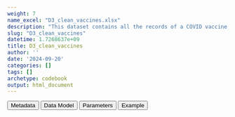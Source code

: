 ```yaml
---
weight: 7
name_excel: "D3_clean_vaccines.xlsx"
description: "This dataset contains all the records of a COVID vaccine, including their imputation and modifications and exclusion criteria. Exclusion criteria must be applied before using the variable in the next steps"
slug: "D3_clean_vaccines"
datetime: 1.7268637e+09
title: D3_clean_vaccines
author: ''
date: '2024-09-20'
categories: []
tags: []
archetype: codebook
output: html_document
---
```


<script src="/rmarkdown-libs/core-js/shim.min.js"></script>
<script src="/rmarkdown-libs/react/react.min.js"></script>
<script src="/rmarkdown-libs/react/react-dom.min.js"></script>
<script src="/rmarkdown-libs/reactwidget/react-tools.umd.cjs"></script>
<script src="/rmarkdown-libs/htmlwidgets/htmlwidgets.js"></script>
<link href="/rmarkdown-libs/reactable/reactable.css" rel="stylesheet" />
<script src="/rmarkdown-libs/reactable-binding/reactable.js"></script>
<div class="tab">
<button class="tablinks" onclick="openCity(event, &#39;Metadata&#39;)" id="defaultOpen">Metadata</button>
<button class="tablinks" onclick="openCity(event, &#39;Data Model&#39;)">Data Model</button>
<button class="tablinks" onclick="openCity(event, &#39;Parameters&#39;)">Parameters</button>
<button class="tablinks" onclick="openCity(event, &#39;Example&#39;)">Example</button>
</div>
<div id="Metadata" class="tabcontent">
<div id="htmlwidget-1" class="reactable html-widget" style="width:auto;height:600px;"></div>
<script type="application/json" data-for="htmlwidget-1">{"x":{"tag":{"name":"Reactable","attribs":{"data":{"medatata_name":["Name of the dataset","Content of the dataset","Unit of observation","Dataset where the list of UoOs is fully listed and with 1 record per UoO","How many observations per UoO","Variables capturing the UoO","Primary key","Parameters",null,null,null,null,null,null,null,null,null,null,null,null],"metadata_content":["D3_clean_vaccines","This dataset contains all the records of a COVID vaccine, including their imputation and modifications and exclusion criteria. Exclusion criteria must be applied before using the variable in the next steps","a record of one of the COVID vaccines of interest, as retrieved crudely from the VACCINES table of the CDM; note that there may be duplicates so this table does not have a primary key",null,"1",null,"none",null,null,null,null,null,null,null,null,null,null,null,null,null]},"columns":[{"id":"medatata_name","name":"medatata_name","type":"character"},{"id":"metadata_content","name":"metadata_content","type":"character"}],"sortable":false,"searchable":true,"pagination":false,"highlight":true,"bordered":true,"striped":true,"style":{"maxWidth":1800},"height":"600px","dataKey":"e9ce602dcba3a72bef6c304bf29dce3a"},"children":[]},"class":"reactR_markup"},"evals":[],"jsHooks":[]}</script>
</div>
<div id="Data Model" class="tabcontent">
<div id="htmlwidget-2" class="reactable html-widget" style="width:auto;height:600px;"></div>
<script type="application/json" data-for="htmlwidget-2">{"x":{"tag":{"name":"Reactable","attribs":{"data":{"VarName":["person_id","date","vx_record_date","vx_dose","vx_manufacturer","date_curated","dose_curated","manufacturer_curated","imputed_dose","missing_date","duplicated_records","date_before_start_vax","distance_btw_1_2_doses","distance_btw_2_3_doses","distance_btw_3_4_doses","dose_after_4","manufacturer_not_in_study",null,null,null],"Description":["unique person identifier","date of administration vaccination",null,"vaccination dose number","vaccine manufacturer",null,null,"if it is missing it is stated as \"unk\"","tags records whose date_curated is different from vx_dose","excludes the record if the both date and vx_record_date are missing","eliminates records with same person_id, vx_dose, date_cleaned, manufactirer_cleaned","eliminates records of a covid vaccine administered before the vaccination campaign started","eliminates records of a second dose that is too close to a first dose","eliminates records of a third dose that is too close to a second dose","eliminates records of a fourth dose that is too close to a third dose","eliminates records of a dose higher than 4","eliminats records if a manufacturer is not in the study",null,null,null],"Format":["character","date",null,"character","character","date","integer","character","binary","binary","binary","binary","binary","binary","binary","binary","binary",null,null,null],"Vocabulary":[null,null,null,null,null,null,"1, 2 , 3, 4, ...","pfizer\r\nnovavax\r\nmoderna\r\nastrazeneca\r\njanssen\r\nunk",null,"0 = included\r\n1 = excluded","0 = included\r\n1 = excluded","0 = included\r\n1 = excluded","0 = included\r\n1 = excluded","0 = included\r\n1 = excluded","1 = included\r\n1 = excluded","0 = included\r\n1 = excluded","0 = included\r\n1 = excluded",null,null,null],"Parameters":[null,null,null,null,null,null,null,null,null,null,null,"start of vaccination 27 december 2020 except in UK where it was 6 december 2020","threshold: 14 days","threshold: 28 days",null,"doses higher than 4 censor the follow-up",null,null,null,null],"Notes and examples":[null,"it was called vx_admin_date in the CDM table VACCINES (it was renamed in step 01_01 by CreateConceptSetDataset)","from CDM VACCINES (through ConceptSetDataset)","from CDM VACCINES (through ConceptSetDataset)","from CDM VACCINES (through ConceptSetDataset)",null,"The dose number is imputed for the remaining doses after the exclusion criteria (not the last one) by ordering them by calendar time. All of them, not just the missing ones. doses higher than 4 are inlcluded in this dataset but have dose_after_4 = 1 and are therefroe excluded from the analysis","from ConcePTION_CDM vocabulary v2.2",null,null,null,null,null,null,null,null,null,null,null,null],"Source tables and variables":[null,null,null,null,null,null,null,null,null,null,null,null,null,null,null,null,null,null,null,null],"Retrieved":["yes","yes","yes","yes","yes",null,null,null,null,null,null,null,null,null,null,null,null,null,null,null],"Calculated":[null,null,null,null,null,"yes","yes","yes","yes","yes","yes","yes","yes","yes","yes","yes","yes",null,null,null],"Algorithm_id":[null,null,null,null,null,null,null,null,null,null,null,null,null,null,null,null,null,null,null,null],"Rule":[null,null,null,null,null,null,null,null,null,null,null,null,null,null,null,null,null,null,null,null]},"columns":[{"id":"VarName","name":"VarName","type":"character"},{"id":"Description","name":"Description","type":"character"},{"id":"Format","name":"Format","type":"character"},{"id":"Vocabulary","name":"Vocabulary","type":"character"},{"id":"Parameters","name":"Parameters","type":"character"},{"id":"Notes and examples","name":"Notes and examples","type":"character"},{"id":"Source tables and variables","name":"Source tables and variables","type":"logical"},{"id":"Retrieved","name":"Retrieved","type":"character"},{"id":"Calculated","name":"Calculated","type":"character"},{"id":"Algorithm_id","name":"Algorithm_id","type":"logical"},{"id":"Rule","name":"Rule","type":"logical"}],"sortable":false,"searchable":true,"pagination":false,"highlight":true,"bordered":true,"striped":true,"style":{"maxWidth":1800},"height":"600px","dataKey":"2cc6a7b92f1842d01128d4afa14842df"},"children":[]},"class":"reactR_markup"},"evals":[],"jsHooks":[]}</script>
</div>
<div id="Parameters" class="tabcontent">
<div id="htmlwidget-3" class="reactable html-widget" style="width:auto;height:600px;"></div>
<script type="application/json" data-for="htmlwidget-3">{"x":{"tag":{"name":"Reactable","attribs":{"data":{"parameter in the variable name":[null,null,null,null,null,null,null,null,null,null,null,null,null,null,null,null,null,null,null,null],"values":[null,null,null,null,null,null,null,null,null,null,null,null,null,null,null,null,null,null,null,null],"name of macro":[null,null,null,null,null,null,null,null,null,null,null,null,null,null,null,null,null,null,null,null]},"columns":[{"id":"parameter in the variable name","name":"parameter in the variable name","type":"logical"},{"id":"values","name":"values","type":"logical"},{"id":"name of macro","name":"name of macro","type":"logical"}],"sortable":false,"searchable":true,"pagination":false,"highlight":true,"bordered":true,"striped":true,"style":{"maxWidth":1800},"height":"600px","dataKey":"f545894952d01490ab535e7af1d88bc2"},"children":[]},"class":"reactR_markup"},"evals":[],"jsHooks":[]}</script>
</div>
<div id="Example" class="tabcontent">
<div id="htmlwidget-4" class="reactable html-widget" style="width:auto;height:600px;"></div>
<script type="application/json" data-for="htmlwidget-4">{"x":{"tag":{"name":"Reactable","attribs":{"data":{"person_id":["P0001","P0001","P0001","P0001","P0001","P0002","P0003","P0004","P0004","P0005","P0006","P0006","P0006",null,null,null,null,null,null,null],"date":["2021-01-01T00:00:00Z","2021-01-25T00:00:00Z","2021-04-01T00:00:00Z","2021-06-12T00:00:00Z","2021-06-17T00:00:00Z","2021-08-20T00:00:00Z","2021-07-30T00:00:00Z","2021-05-02T00:00:00Z","2021-07-27T00:00:00Z","2021-05-29T00:00:00Z","2021-05-07T00:00:00Z","2021-06-11T00:00:00Z","2021-07-24T00:00:00Z",null,null,null,null,null,null,null],"vx_record_date":["2021-01-01T00:00:00Z","2021-01-25T00:00:00Z","2021-04-01T00:00:00Z","2021-06-12T00:00:00Z","2021-06-17T00:00:00Z","2021-08-20T00:00:00Z","2021-07-30T00:00:00Z","2021-05-02T00:00:00Z","2021-07-27T00:00:00Z","2021-05-29T00:00:00Z","2021-05-07T00:00:00Z","2021-06-11T00:00:00Z","2021-07-24T00:00:00Z",null,null,null,null,null,null,null],"vx_dose":[1,2,3,4,5,1,1,1,2,2,1,1,2,"NA","NA","NA","NA","NA","NA","NA"],"vx_manufacturer":["pfizer","pfizer","pfizer","pfizer","pfizer","pfizer","pfizer","astrazeneca","astrazeneca","pfizer","pfizer","pfizer","pfizer",null,null,null,null,null,null,null],"date_curated":["2021-01-01T00:00:00Z","2021-01-25T00:00:00Z","2021-04-01T00:00:00Z","2021-06-12T00:00:00Z","2021-06-17T00:00:00Z","2021-08-20T00:00:00Z","2021-07-30T00:00:00Z","2021-05-02T00:00:00Z","2021-07-27T00:00:00Z","2021-05-29T00:00:00Z","2021-05-07T00:00:00Z","2021-06-11T00:00:00Z","2021-07-24T00:00:00Z",null,null,null,null,null,null,null],"dose_curated":[1,2,3,4,5,1,1,1,2,1,1,2,3,"NA","NA","NA","NA","NA","NA","NA"],"manufacturer_curated":["pfizer","pfizer","pfizer","pfizer","pfizer","pfizer","pfizer","astrazeneca","astrazeneca","pfizer","pfizer","pfizer","pfizer",null,null,null,null,null,null,null],"imputed_dose":["FALSE","FALSE","FALSE","FALSE","FALSE","FALSE","FALSE","FALSE","FALSE","TRUE","FALSE","TRUE","TRUE",null,null,null,null,null,null,null],"duplicated_records":[0,0,0,0,0,0,0,0,0,0,0,0,0,"NA","NA","NA","NA","NA","NA","NA"],"manufacturer_not_in_study":[0,0,0,0,0,0,0,0,0,0,0,0,0,"NA","NA","NA","NA","NA","NA","NA"],"missing_date":[0,0,0,0,0,0,0,0,0,0,0,0,0,"NA","NA","NA","NA","NA","NA","NA"],"date_before_start_vax":[0,0,0,0,0,0,0,0,0,0,0,0,0,"NA","NA","NA","NA","NA","NA","NA"],"distance_btw_1_2_doses":[0,0,0,0,0,0,0,0,0,0,0,0,0,"NA","NA","NA","NA","NA","NA","NA"],"distance_btw_2_3_doses":[0,0,0,0,0,0,0,0,0,0,0,0,0,"NA","NA","NA","NA","NA","NA","NA"],"distance_btw_3_4_doses":[0,0,0,0,0,0,0,0,0,0,0,0,0,"NA","NA","NA","NA","NA","NA","NA"],"dose_after_4":[0,0,0,0,1,0,0,0,0,0,0,0,0,"NA","NA","NA","NA","NA","NA","NA"]},"columns":[{"id":"person_id","name":"person_id","type":"character"},{"id":"date","name":"date","type":"Date"},{"id":"vx_record_date","name":"vx_record_date","type":"Date"},{"id":"vx_dose","name":"vx_dose","type":"numeric"},{"id":"vx_manufacturer","name":"vx_manufacturer","type":"character"},{"id":"date_curated","name":"date_curated","type":"Date"},{"id":"dose_curated","name":"dose_curated","type":"numeric"},{"id":"manufacturer_curated","name":"manufacturer_curated","type":"character"},{"id":"imputed_dose","name":"imputed_dose","type":"character"},{"id":"duplicated_records","name":"duplicated_records","type":"numeric"},{"id":"manufacturer_not_in_study","name":"manufacturer_not_in_study","type":"numeric"},{"id":"missing_date","name":"missing_date","type":"numeric"},{"id":"date_before_start_vax","name":"date_before_start_vax","type":"numeric"},{"id":"distance_btw_1_2_doses","name":"distance_btw_1_2_doses","type":"numeric"},{"id":"distance_btw_2_3_doses","name":"distance_btw_2_3_doses","type":"numeric"},{"id":"distance_btw_3_4_doses","name":"distance_btw_3_4_doses","type":"numeric"},{"id":"dose_after_4","name":"dose_after_4","type":"numeric"}],"sortable":false,"searchable":true,"pagination":false,"highlight":true,"bordered":true,"striped":true,"style":{"maxWidth":1800},"height":"600px","dataKey":"8ed4fac44906b1d293642fa9eb4cd73f"},"children":[]},"class":"reactR_markup"},"evals":[],"jsHooks":[]}</script>
</div>
